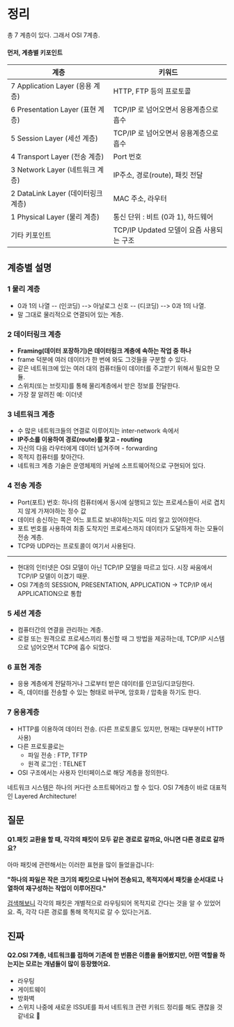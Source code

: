# 정리

총 7 계층이 있다. 그래서 OSI 7계층.

#### 먼저, 계층별 키포인트
| 계층 | 키워드 |
|--|--|
| 7 Application Layer (응용 계층) | HTTP, FTP 등의 프로토콜 |
| 6 Presentation Layer (표현 계층) | TCP/IP 로 넘어오면서 응용계층으로 흡수 |
| 5 Session Layer (세선 계층) | TCP/IP 로 넘어오면서 응용계층으로 흡수 |
| 4 Transport Layer (전송 계층) | Port 번호  |
| 3 Network Layer (네트워크 계층) | IP주소, 경로(route), 패킷 전달 |
| 2 DataLink Layer (데이터링크 계층) | MAC 주소, 라우터 |
| 1 Physical Layer (물리 계층) | 통신 단위 : 비트 (0과 1), 하드웨어 |
| 기타 키포인트 | TCP/IP Updated 모델이 요즘 사용되는 구조 |

## 계층별 설명

### 1 물리 계층
* 0과 1의 나열 -- (인코딩) --> 아날로그 신호 --  (디코딩) --> 0과 1의 나열.
* 말 그대로 물리적으로 연결되어 있는 계층.

### 2 데이터링크 계층
* **Framing(데이터 포장하기)은 데이터링크 계층에 속하는 작업 중 하나**
* frame 덕분에 여러 데이터가 한 번에 와도 그것들을 구분할 수 있다.
* 같은 네트워크에 있는 여러 대의 컴퓨터들이 데이터를 주고받기 위해서 필요한 모듈.
* 스위치(또는 브릿지)를 통해 물리계층에서 받은 정보를 전달한다.
* 가장 잘 알려진 예: 이더넷

### 3 네트워크 계층
* 수 많은 네트워크들의 연결로 이루어지는 inter-network 속에서
* **IP주소를 이용하여 경로(route)를 찾고 - routing**
* 자신의 다음 라우터에게 데이터 넘겨주며 - forwarding
* 목적지 컴퓨터를 찾아간다.
* 네트워크 계층 기술은 운영체제의 커널에 소프트웨어적으로 구현되어 있다.

### 4 전송 계층
* Port(포트) 번호: 하나의 컴퓨터에서 동시에 실행되고 있는 프로세스들이 서로 겹치지 않게 가져야하는 정수 값
* 데이터 송신하는 쪽은 어느 포트로 보내야하는지도 미리 알고 있어야한다.
* 포트 번호를 사용하여 최종 도착지인 프로세스까지 데이터가 도달하게 하는 모듈이 전송 계층.
* TCP와 UDP라는 프로토콜이 여기서 사용된다.

-----

* 현대의 인터넷은 OSI 모델이 아닌 TCP/IP 모델을 따르고 있다. 시장 싸움에서 TCP/IP 모델이 이겼기 때문.
* OSI 7계층의 SESSION, PRESENTATION, APPLICATION -> TCP/IP 에서 APPLICATION으로 통합

### 5 세션 계층
* 컴퓨터간의 연결을 관리하는 계층.
* 로컬 또는 원격으로 프로세스끼리 통신할 때 그 방법을 제공하는데, TCP/IP 시스템으로 넘어오면서 TCP에 흡수 되었다.


### 6 표현 계층
* 응용 계층에게 전달하거나 그로부터 받은 데이터를 인코딩/디코딩한다.
* 즉, 데이터를 전송할 수 있는 형태로 바꾸며, 암호화 / 압축을 하기도 한다.

### 7 응용계층
* HTTP를 이용하여 데이터 전송. (다른 프로토콜도 있지만, 현재는 대부분이 HTTP 사용)
* 다른 프로토콜로는
    * 파일 전송 : FTP, TFTP
    * 원격 로그인 : TELNET
* OSI 구조에서는 사용자 인터페이스로 해당 계층을 정의한다.

네트워크 시스템은 하나의 커다란 소프트웨어라고 할 수 있다. OSI 7계층이 바로 대표적인 Layered Architecture!

## 질문
#### Q1.패킷 교환을 할 때, 각각의 패킷이 모두 같은 경로로 갈까요, 아니면 다른 경로로 갈까요?
아마 패킷에 관련해서는 이러한 표현을 많이 들었을겁니다:

**"하나의 파일은 작은 크기의 패킷으로 나뉘어 전송되고, 목적지에서 패킷을 순서대로 나열하여 재구성하는 작업이 이루어진다."**

[검색해보니](https://ko.wikipedia.org/wiki/%ED%8C%A8%ED%82%B7_%EA%B5%90%ED%99%98) 각각의 패킷은 개별적으로 라우팅되어
목적지로 간다는 것을 알 수 있었어요. 즉, 각각 다른 경로를 통해 목적지로 갈 수 있다는거죠.

## 진짜 
#### Q2.OSI 7계층, 네트워크를 접하며 기존에 한 번쯤은 이름을 들어봤지만, 어떤 역할을 하는지는 모르는 개념들이 많이 등장했어요.
* 라우팅
* 게이트웨이
* 방화벽
* 스위치
나중에 새로운 ISSUE를 파서 네트워크 관련 키워드 정리를 해도 괜찮을 것 같네요 🤔
